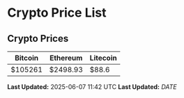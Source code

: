 # Crypto Price List

## Crypto Prices
| Bitcoin | Ethereum | Litecoin |
| ------- | -------- | -------- |
| $105261 | $2498.93 | $88.6 |
**Last Updated:** 2025-06-07 11:42 UTC
**Last Updated:** $DATE$

